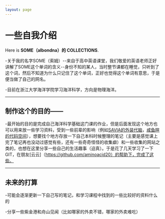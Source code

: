 ```yaml
---
layout: page
---
```


# 一些自我介绍

Here is **SOME（albondna）的 COLLECTIONS**.

-关于我的名字SOME（索姆）--来自于高中英语课堂，我们敬爱的英语老师正好讲解了SOME这个单词的含义--身份不知的某人，当时整节课都在睡觉，只听到了这个词，然后不知道为什么只记住了这个单词，正好也觉得这个单词有意思，于是便当做了自己的网名。

-目前在浙江大学海洋学院学习海洋科学，方向是物理海洋。


---

## 制作这个的目的——

-最开始的目的是完成自己海洋科学基础这门课的作业，但是后面发现这个地方也可以用来放一些学习资料，受到一些前辈的影响（例如[SAVIA的外装代脑](https://savia7582.github.io/Exterior/)，[咸鱼暄的代码空间](https://xuan-insr.github.io/)），想要找个地方存放一下自己本科时候整理的笔记（主要是感觉课上完了笔记再也没动过感觉有些，还有一些奇奇怪怪的收集癖）和一些收集的网站之类的，也想在这里分享一些自己的生活趣事（迫真）。于是花了几天学习了一下GIT，在朋友[云云]（https://github.com/aminoacid20）的帮助下，完成了这些。

---

## 未来的打算

-可能会逐渐更新一下自己写的笔记，和学习课程中找到的一些比较好的资料什么的

-分享一些紫金港和舟山见闻（比如哪家的外卖不错，哪家的外卖难吃）

<br>



